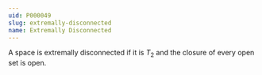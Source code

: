 ```yaml
---
uid: P000049
slug: extremally-disconnected
name: Extremally Disconnected
---
```

A space is extremally disconnected if it is $T_2$ and the closure of every open set is open.

